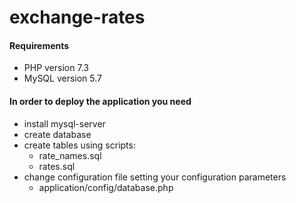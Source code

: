 # exchange-rates

#### Requirements

- PHP version 7.3
- MySQL version 5.7

#### In order to deploy the application you need

- install mysql-server
- create database
- create tables using scripts:
    - rate_names.sql
    - rates.sql
- change configuration file setting your configuration parameters
    - application/config/database.php

